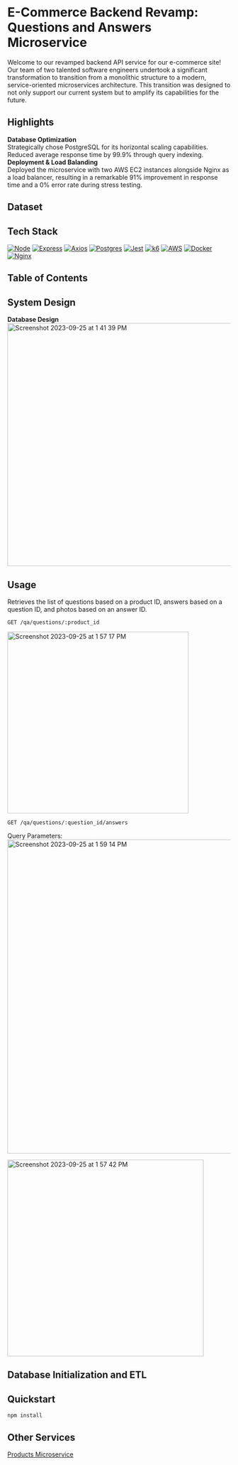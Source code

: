 # E-Commerce Backend Revamp: Questions and Answers Microservice

Welcome to our revamped backend API service for our e-commerce site! Our team of two talented software engineers undertook a significant transformation to transition from a monolithic structure to a modern, service-oriented microservices architecture. This transition was designed to not only support our current system but to amplify its capabilities for the future.

## Highlights

**Database Optimization**  
Strategically chose PostgreSQL for its horizontal scaling capabilities. Reduced average response time by 99.9% through query indexing.  
**Deployment & Load Balanding**  
Deployed the microservice with two AWS EC2 instances alongside Nginx as a load balancer, resulting in a remarkable 91% improvement in response time and a 0% error rate during stress testing.

## Dataset

## Tech Stack
[![Node][Node.js]][Node-url]
[![Express][Express.js]][Express-url]
[![Axios][Axios.js]][Axios-url]
[![Postgres][Postgres.js]][Postgres-url]
[![Jest][Jest.js]][Jest-url]
[![k6][k6.js]][k6-url]
[![AWS][AWS.js]][AWS-url]
[![Docker][Docker.js]][Docker-url]
[![Nginx][Nginx.js]][Nginx-url]

## Table of Contents

## System Design
**Database Design**  
<img width="547" alt="Screenshot 2023-09-25 at 1 41 39 PM" src="https://github.com/alisabondar/QA-service/assets/126842393/8bc35569-636d-46cf-8c24-539fd6f98b33">

## Usage
Retrieves the list of questions based on a product ID, answers based on a question ID, and photos based on an answer ID.
```
GET /qa/questions/:product_id
```
<img width="409" alt="Screenshot 2023-09-25 at 1 57 17 PM" src="https://github.com/alisabondar/QA-service/assets/126842393/d3be1b4d-6666-42ef-8d83-27738133f61a">

```
GET /qa/questions/:question_id/answers
```
Query Parameters:
<img width="707" alt="Screenshot 2023-09-25 at 1 59 14 PM" src="https://github.com/alisabondar/QA-service/assets/126842393/572f8607-1a80-4480-bab4-491cc3ec7a80">

<img width="443" alt="Screenshot 2023-09-25 at 1 57 42 PM" src="https://github.com/alisabondar/QA-service/assets/126842393/4dff0dec-7b9b-4dc3-9436-3a343820070e">


## Database Initialization and ETL

## Quickstart
```
npm install
```

## Other Services
[Products Microservice](https://github.com/MachuPixel/sdc-overview-api#-db-initialization-and-etl-queries-in-postgres)


[Node.js]: https://img.shields.io/badge/Node.js-339933.svg?style=for-the-badge&logo=nodedotjs&logoColor=white
[Node-url]: https://nodejs.org/en
[Jest.js]: https://img.shields.io/badge/Jest-C21325.svg?style=for-the-badge&logo=Jest&logoColor=white
[Jest-url]: https://jestjs.io/
[Axios.js]: https://img.shields.io/badge/Axios-5A29E4.svg?style=for-the-badge&logo=Axios&logoColor=white
[Axios-url]: https://axios-http.com/docs/intro
[Express.js]: https://img.shields.io/badge/Express-000000.svg?style=for-the-badge&logo=Express&logoColor=white
[Express-url]: https://expressjs.com/
[AWS.js]: https://img.shields.io/badge/Amazon%20AWS-232F3E.svg?style=for-the-badge&logo=Amazon-AWS&logoColor=white
[AWS-url]: https://aws.amazon.com/
[Postgres.js]: https://img.shields.io/badge/PostgreSQL-4169E1.svg?style=for-the-badge&logo=PostgreSQL&logoColor=white
[Postgres-url]: https://www.postgresql.org/
[k6.js]: https://img.shields.io/badge/k6-7D64FF.svg?style=for-the-badge&logo=k6&logoColor=white
[k6-url]: https://k6.io/
[Docker.js]: https://img.shields.io/badge/Docker-2496ED.svg?style=for-the-badge&logo=Docker&logoColor=white
[Docker-url]: https://www.docker.com/
[Nginx.js]: https://img.shields.io/badge/NGINX-009639.svg?style=for-the-badge&logo=NGINX&logoColor=white
[Nginx-url]: https://www.nginx.com/
